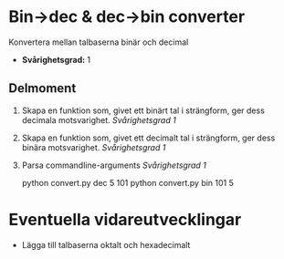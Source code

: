 # Bin->dec & dec->bin converter

Konvertera mellan talbaserna binär och decimal

- **Svårighetsgrad:** 1

## Delmoment

1. Skapa en funktion som, givet ett binärt tal i strängform, ger dess decimala motsvarighet. *Svårighetsgrad 1*
2. Skapa en funktion som, givet ett decimalt tal i strängform, ger dess binära motsvarighet. *Svårighetsgrad 1*
3. Parsa commandline-arguments *Svårighetsgrad 1*

    python convert.py dec 5
    101
    python convert.py bin 101
    5

# Eventuella vidareutvecklingar

- Lägga till talbaserna oktalt och hexadecimalt